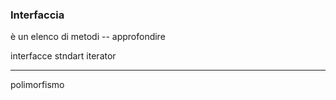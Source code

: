 ### Interfaccia
è un elenco di metodi -- approfondire

interfacce stndart
iterator

------------

polimorfismo
